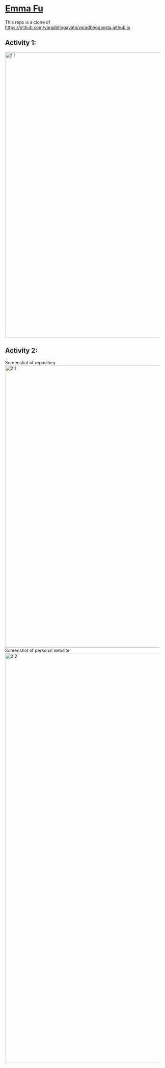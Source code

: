 # [Emma Fu](https://nxf-emma.github.io/)
This repo is a clone of https://github.com/varadbhogayata/varadbhogayata.github.io 

## Activity 1: 
<img width="930" alt="1 1" src="https://github.com/nxf-emma/nxf-emma.github.io/assets/84111551/4e4c3315-43a4-49c9-9ccf-7e490ced1a7d">

## Activity 2:
Screenshot of repository <br>
<img width="920" alt="2 1" src="https://github.com/nxf-emma/nxf-emma.github.io/assets/84111551/17583096-9d4d-44a2-9074-56bb8ec312bc"> <br>
Screenshot of personal website <br>
<img width="1335" alt="2 2" src="https://github.com/nxf-emma/nxf-emma.github.io/assets/84111551/03198b19-761e-425e-a54c-36d577de58d7">
